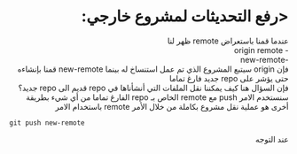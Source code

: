 # <div dir = "rtl">  <رفع التحديثات لمشروع خارجي:</div>

<div dir = "rtl">
عندما قمنا باستعراض remote ظهر لنا
<div dir = "rtl">
- origin remote
<div dir = "rtl">
-new-remote
<div dir = "rtl">
فإن origin سيتبع المشروع الذي تم عمل استنساخ له بينما new-remote قمنا بإنشاءه حتى يؤشر على repo جديد فارغ تماما
<div dir = "rtl">
فإن السؤال هنا كيف يمكننا نقل الملفات التي أنشأناها في repo قديم الى repo جديد؟
<div dir = "rtl">
سنستخدم الامر push مع remote الخاص بـ repo الفارغ تماما من أي شيء بطريقة أخرى هو عملية نقل مشروع بكاملة من خلال الأمر remote باستخدام الامر
<div dir = "ltr">

    git push new-remote

<div dir = "rtl">
عند التوجه